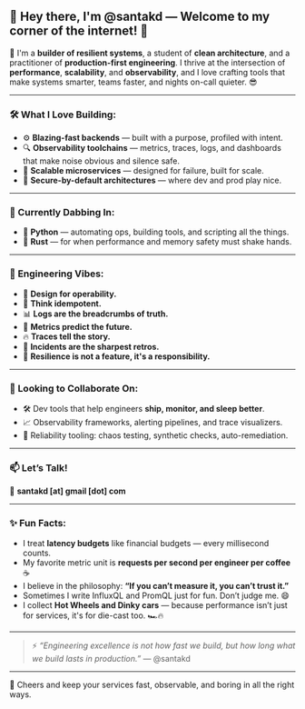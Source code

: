 ## 👋 Hey there, I'm @santakd — Welcome to my corner of the internet! 🚀

🧠 I'm a **builder of resilient systems**, a student of **clean architecture**, and a practitioner of **production-first engineering**. I thrive at the intersection of **performance**, **scalability**, and **observability**, and I love crafting tools that make systems smarter, teams faster, and nights on-call quieter. 😎

---

### 🛠️ What I Love Building:
- ⚙️ **Blazing-fast backends** — built with a purpose, profiled with intent.
- 🔍 **Observability toolchains** — metrics, traces, logs, and dashboards that make noise obvious and silence safe.
- 🧱 **Scalable microservices** — designed for failure, built for scale.
- 🔐 **Secure-by-default architectures** — where dev and prod play nice.

---

### 🌱 Currently Dabbing In:
- 🐍 **Python** — automating ops, building tools, and scripting all the things.
- 🦀 **Rust** — for when performance and memory safety must shake hands.
  
---

### 💬 Engineering Vibes:
- 🧭 **Design for operability.**
- 🔁 **Think idempotent.**
- 📊 **Logs are the breadcrumbs of truth.**
- 🧪 **Metrics predict the future.**
- 🔥 **Traces tell the story.**
- 🧯 **Incidents are the sharpest retros.**
- 🤝 **Resilience is not a feature, it's a responsibility.**

---

### 🤝 Looking to Collaborate On:
- 🛠️ Dev tools that help engineers **ship, monitor, and sleep better**.
- 📈 Observability frameworks, alerting pipelines, and trace visualizers.
- 🧰 Reliability tooling: chaos testing, synthetic checks, auto-remediation.

---

### 📫 Let’s Talk!
📧 **santakd [at] gmail [dot] com**

---

### ✨ Fun Facts:
- I treat **latency budgets** like financial budgets — every millisecond counts.
- My favorite metric unit is **requests per second per engineer per coffee** ☕
- I believe in the philosophy: **“If you can’t measure it, you can’t trust it.”**
- Sometimes I write InfluxQL and PromQL just for fun. Don’t judge me. 😄
- I collect **Hot Wheels and Dinky cars** — because performance isn’t just for services, it's for die-cast too. 🏎️🔥

---

> ⚡️ *“Engineering excellence is not how fast we build, but how long what we build lasts in production.”* — @santakd

---

🖖 Cheers and keep your services fast, observable, and boring in all the right ways.




